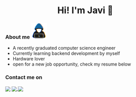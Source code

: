 <div align="center">
  <h1> Hi! I'm Javi 👋</h1>
</div>

<!---
<p align="center">
  <a href="https://github.com/DenverCoder1/readme-typing-svg"><img src="https://readme-typing-svg.herokuapp.com?font=Time+New+Roman&color=gray&size=25&center=true&vCenter=true&width=600&height=100&lines=Computer+Science+Engineer;Self-taught+Backend+Developer;Active+Learner;CTF+Newbie;Love+to+learn+new+stuffs"></a>
</p>
-->

###  About me <picture><img src = "https://github.com/0xAbdulKhalid/0xAbdulKhalid/raw/main/assets/mdImages/about_me.gif" width = 50px></picture>
- A recently graduated computer science engineer
- Currently learning backend development by myself
- Hardware lover 
- open for a new job opportunity, check my resume below

### Contact me on 
<p align="left ">
   <a href="https://www.linkedin.com/in/javimerelo" target="blank" style="text-decoration: none;">
     <img align="center"
          src="https://img.shields.io/badge/linkedin-%231DA1F2.svg?style=for-the-badge&logo=linkedin&logoColor=white"
          height="30"/>
   </a>
  <a href="mailto:fjmv28012000@gmail.com" target="blank">
    <img align="center"
         src="https://img.shields.io/badge/gmail-EA4335.svg?style=for-the-badge&logo=gmail&logoColor=white"
         height="30"/>
  </a>
  <a href="https://drive.google.com/file/d/1Vxl1jlS00BgA-g-qbuGyGzUf1WFcU80a/view?usp=sharing" target="blank"><img align="center"
         src="https://img.shields.io/badge/CV-8A2BE2.svg?style=for-the-badge&logo=readthedocs&logoColor=white"
         height="30"/>
  </a>
</div>
